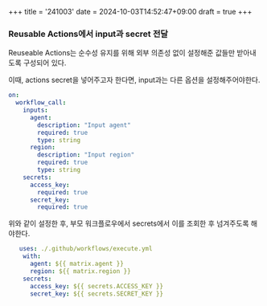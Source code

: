 +++
title = '241003'
date = 2024-10-03T14:52:47+09:00
draft = true
+++

### Reusable Actions에서 input과 secret 전달

Reuseable Actions는 순수성 유지를 위해 외부 의존성 없이 설정해준 값들만 받아내도록 구성되어 있다.

이때, actions secret을 넣어주고자 한다면, input과는 다른 옵션을 설정해주어야한다.

```yml
on:
  workflow_call:
    inputs:
      agent:
        description: "Input agent"
        required: true
        type: string
      region:
        description: "Input region"
        required: true
        type: string
    secrets:
      access_key:
        required: true
      secret_key:
        required: true
```

위와 같이 설정한 후, 
부모 워크플로우에서 secrets에서 이를 조회한 후 넘겨주도록 해야한다.

```yml
   uses: ./.github/workflows/execute.yml
    with:
      agent: ${{ matrix.agent }}
      region: ${{ matrix.region }}
    secrets:
      access_key: ${{ secrets.ACCESS_KEY }}
      secret_key: ${{ secrets.SECRET_KEY }}
```